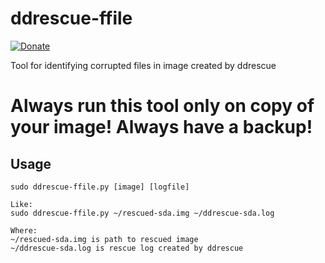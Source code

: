 # ddrescue-ffile

[![Donate](https://img.shields.io/badge/Donate-PayPal-green.svg)](https://www.paypal.com/cgi-bin/webscr?cmd=_donations&business=D8LQ4XTBLV3C4&lc=CZ&item_number=SalamekPplMyApi&currency_code=EUR)

Tool for identifying corrupted files in image created by ddrescue

# Always run this tool only on copy of your image! Always have a backup!


## Usage

```
sudo ddrescue-ffile.py [image] [logfile]

Like:
sudo ddrescue-ffile.py ~/rescued-sda.img ~/ddrescue-sda.log

Where:
~/rescued-sda.img is path to rescued image
~/ddrescue-sda.log is rescue log created by ddrescue
```
